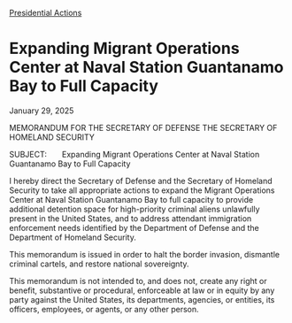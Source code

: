 [Presidential Actions](https://www.whitehouse.gov/presidential-actions/)

# 					Expanding Migrant Operations Center at Naval Station Guantanamo Bay to Full Capacity				

January 29, 2025

MEMORANDUM FOR THE SECRETARY OF DEFENSE THE SECRETARY OF HOMELAND SECURITY

SUBJECT:       Expanding Migrant Operations Center at Naval Station Guantanamo Bay to Full Capacity

I hereby direct the Secretary of Defense and the Secretary of Homeland Security to take all appropriate actions to expand the Migrant Operations Center at Naval Station Guantanamo Bay to full capacity to provide additional detention space for high-priority criminal aliens unlawfully present in the United States, and to address attendant immigration enforcement needs identified by the Department of Defense and the Department of Homeland Security.

This memorandum is issued in order to halt the border invasion, dismantle criminal cartels, and restore national sovereignty.

This memorandum is not intended to, and does not, create any right or benefit, substantive or procedural, enforceable at law or in equity by any party against the United States, its departments, agencies, or entities, its officers, employees, or agents, or any other person.
